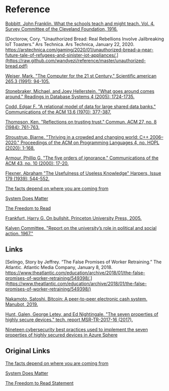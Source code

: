 # Reference

[Bobbitt, John Franklin. What the schools teach and might teach. Vol. 4. Survey Committee of the Cleveland Foundation, 1916.](https://raw.github.com/wandyezj/reference/master/what-schools-teach-and-might-teach.pdf)

[Doctorow, Cory. “Unauthorized Bread: Real Rebellions Involve Jailbreaking IoT Toasters.” Ars Technica. Ars Technica, January 22, 2020. https://arstechnica.com/gaming/2020/01/unauthorized-bread-a-near-future-tale-of-refugees-and-sinister-iot-appliances/.](https://raw.github.com/wandyezj/reference/master/unauthorized-bread.pdf)

[Weiser, Mark. "The Computer for the 21 st Century." Scientific american 265.3 (1991): 94-105.](https://raw.github.com/wandyezj/reference/master/the-computer-for-the-21st-century.pdf)

[Stonebraker, Michael, and Joey Hellerstein. "What goes around comes around." Readings in Database Systems 4 (2005): 1724-1735.](https://raw.github.com/wandyezj/reference/master/what-goes-around-comes-around.pdf)

[Codd, Edgar F. "A relational model of data for large shared data banks." Communications of the ACM 13.6 (1970): 377-387.](https://raw.github.com/wandyezj/reference/master/a-relational-model-of-data-for-large-shared-data-banks.pdf)

[Thompson, Ken. "Reflections on trusting trust." Commun. ACM 27, no. 8 (1984): 761-763.](https://raw.github.com/wandyezj/reference/master/trusting-trust.pdf)

[Stroustrup, Bjarne. "Thriving in a crowded and changing world: C++ 2006–2020." Proceedings of the ACM on Programming Languages 4, no. HOPL (2020): 1-168.](https://raw.github.com/wandyezj/reference/master/thriving-in-a-crowded-and-changing-world-C++-2006–2020.pdf)

[Armour, Phillip G. "The five orders of ignorance." Communications of the ACM 43, no. 10 (2000): 17-20.](https://raw.github.com/wandyezj/reference/master/five-orders-of-ignorance.pdf)

[Flexner, Abraham "The Usefulness of Useless Knowledge" Harpers, Issue 179 (1939): 544-552.](https://raw.github.com/wandyezj/reference/master/the-usefulness-of-useless-knowledge.pdf)

[The facts depend on where you are coming from](https://raw.github.com/wandyezj/reference/master/the-facts-depend-on-where-you-are-coming-from.pdf)

[System Does Matter](https://raw.github.com/wandyezj/reference/master/system-does-matter.pdf)

[The Freedom to Read](https://raw.github.com/wandyezj/reference/master/the-freedom-to-read.pdf)

[Frankfurt, Harry G. On bullshit. Princeton University Press, 2005.](https://raw.github.com/wandyezj/reference/master/on-bullshit.pdf)

[Kalven Committee. "Report on the university’s role in political and social action. 1967."](https://raw.github.com/wandyezj/reference/master/kalven-committee-report-on-the-universities-role-in-political-and-social-action.pdf)

## Links

[Selingo, Story by Jeffrey. “The False Promises of Worker Retraining.” The Atlantic. Atlantic Media Company, January 8, 2018. https://www.theatlantic.com/education/archive/2018/01/the-false-promises-of-worker-retraining/549398/.](https://www.theatlantic.com/education/archive/2018/01/the-false-promises-of-worker-retraining/549398/)

[Nakamoto, Satoshi. Bitcoin: A peer-to-peer electronic cash system. Manubot, 2019.](https://bitcoin.org/bitcoin.pdf)

[Hunt, Galen, George Letey, and Ed Nightingale. "The seven properties of highly secure devices." tech. report MSR-TR-2017-16 (2017).](https://www.microsoft.com/en-us/research/wp-content/uploads/2017/03/SevenPropertiesofHighlySecureDevices.pdf)

[Nineteen cybersecurity best
practices used to implement the
seven properties of highly
secured devices in Azure Sphere](https://azure.microsoft.com/mediahandler/files/resourcefiles/best-practices-for-implementing-seven-properties-in-azure-sphere/Best%20practices%20for%20implementing%20seven%20properties%20in%20Azure%20Sphere_updated.pdf)

## Original Links

[The facts depend on where you are coming from](https://web.archive.org/web/20120629032909/http://www.btimes.co.za/97/0406/tech/tech6.htm)

[System Does Matter](http://www.indie-rpgs.com/_articles/system_does_matter.html)

[The Freedom to Read Statement](https://www.ala.org/advocacy/intfreedom/freedomreadstatement)
